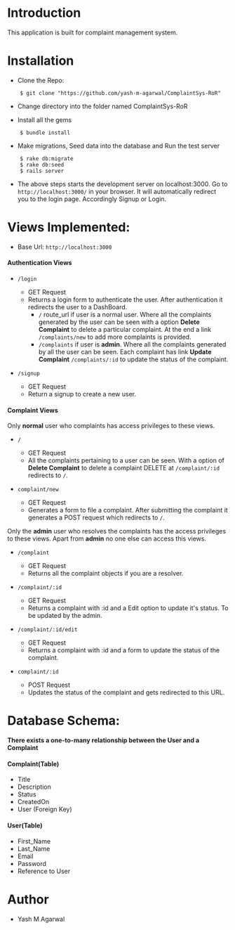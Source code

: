 # Introduction
This application is built for complaint management system. 

# Installation

* Clone the Repo:
```cassandraql
    $ git clone "https://github.com/yash-m-agarwal/ComplaintSys-RoR"
```
* Change directory into the folder named ComplaintSys-RoR

* Install all the gems
```cassandraql
    $ bundle install
```
* Make migrations, Seed data into the database and Run the test server
```cassandraql
    $ rake db:migrate
    $ rake db:seed
    $ rails server
```
* The above steps starts the development server on localhost:3000. Go to `http://localhost:3000/` in your browser. It will automatically redirect you to the login page. Accordingly Signup or Login.

# Views Implemented:

* Base Url: `http://localhost:3000` 

#### Authentication Views

* `/login`
    * GET Request
    * Returns a login form to authenticate the user. After authentication it redirects the user to a DashBoard. 
        * `/` route_url if user is a normal user. Where all the complaints generated by the user can be seen with a option **Delete Complaint** to delete a particular complaint. At the end a link `/complaints/new` to add more complaints is provided.
        * `/complaints` if user is **admin**. Where all the complaints generated by all the user can be seen. Each complaint has link **Update Complaint** `/complaints/:id` to update the status of the complaint.
    
    
    
* `/signup`
    * GET Request
    * Return a signup to create a new user.    

#### Complaint Views

Only **normal** user who complaints has access privileges to these views.

* `/`
    * GET Request
    * All the complaints pertaining to a user can be seen. With a option of **Delete Complaint** to delete a complaint DELETE at `/complaint/:id` redirects to `/`.
    
* `complaint/new`
    * GET Request
    * Generates a form to file a complaint. After submitting the complaint it generates a POST request which redirects to `/`.

 Only the **admin** user who resolves the complaints has the access privileges to these views. Apart from **admin** no one else can access this views.

* `/complaint`
    * GET Request
    * Returns all the complaint objects if you are a resolver.
    
* `/complaint/:id`
    * GET Request
    * Returns a complaint with :id and a Edit option to update it's status. To be updated by the admin.
    
* `/complaint/:id/edit`
    * GET Request
    * Returns a complaint with :id and a form to update the status of the complaint.
    
* `complaint/:id`
    * POST Request
    * Updates the status of the complaint and gets redirected to this URL.

# Database Schema:

**There exists a one-to-many relationship between the User and a Complaint**

#### Complaint(Table)

* Title
* Description
* Status
* CreatedOn
* User (Foreign Key)
 
#### User(Table)

* First_Name
* Last_Name
* Email
* Password
* Reference to User

# Author

* Yash M Agarwal